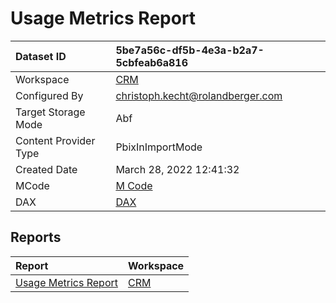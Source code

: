 



# Usage Metrics Report

|Dataset ID|5be7a56c-df5b-4e3a-b2a7-5cbfeab6a816|
| :--- | :--- |
|Workspace|[CRM](../Workspaces/CRM.md)|
|Configured By|christoph.kecht@rolandberger.com|
|Target Storage Mode|Abf|
|Content Provider Type|PbixInImportMode|
|Created Date|March 28, 2022 12:41:32|
|MCode|[M Code](./Usage-Metrics-Report/mcode.md)|
|DAX|[DAX](./Usage-Metrics-Report/dax.md)|

## Reports

|Report|Workspace|
| :--- | :--- |
|[Usage Metrics Report](../Reports/Usage-Metrics-Report.md)|[CRM](../Workspaces/CRM.md)|
